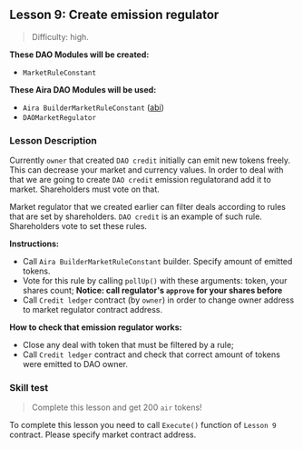 ## Lesson 9: Create emission regulator 

> Difficulty: high.

**These DAO Modules will be created:**

- `MarketRuleConstant`

**These Aira DAO Modules will be used:**

- `Aira BuilderMarketRuleConstant` ([abi](https://raw.githubusercontent.com/airalab/core/master/abi/builder/BuilderMarketRuleConstant.json))
- `DAOMarketRegulator`

### Lesson Description 

Currently `owner` that created `DAO credit` initially can emit new tokens freely. This can decrease your market and currency values. In order to deal with that we are going to create `DAO credit` emission regulatorand add it to market. Shareholders must vote on that.

Market regulator that we created earlier can filter deals according to rules that are set by shareholders. 
`DAO credit` is an example of such rule. Shareholders vote to set these rules.

**Instructions:**

- Call `Aira BuilderMarketRuleConstant` builder. Specify amount of emitted tokens.  
- Vote for this rule by calling `pollUp()` with these arguments: token, your shares count; **Notice: call regulator's `approve` for your shares before**
- Call `Credit ledger` contract (by `owner`) in order to change owner address to market regulator contract address.

**How to check that emission regulator works:**

- Close any deal with token that must be filtered by a rule;
- Call `Credit ledger` contract and check that correct amount of tokens were emitted to DAO owner.

### Skill test 

> Complete this lesson and get 200 `air` tokens! 

To complete this lesson you need to call `Execute()` function of `Lesson 9` contract. Please specify market contract address.

